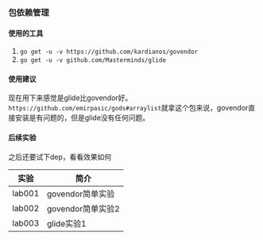 ### 包依赖管理

#### 使用的工具
1. `go get -u -v https://github.com/kardianos/govendor`
2. `go get -u -v github.com/Masterminds/glide`

#### 使用建议
现在用下来感觉是glide比govendor好。
`https://github.com/emirpasic/gods#arraylist`就拿这个包来说，govendor直接安装是有问题的，但是glide没有任何问题。

#### 后续实验
之后还要试下dep，看看效果如何

|实验|简介|
|---|---|
|lab001|govendor简单实验|
|lab002|govendor简单实验2|
|lab003|glide实验1|